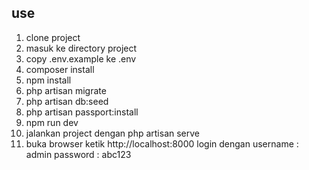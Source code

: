 ## use 
1. clone project
2. masuk ke directory project
3. copy .env.example ke .env
4. composer install
5. npm install
6. php artisan migrate
7. php artisan db:seed
8. php artisan passport:install
9. npm run dev
10. jalankan project dengan php artisan serve
11. buka browser ketik http://localhost:8000
login dengan username : admin
password : abc123
